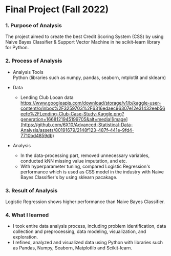 # Final Project (Fall 2022)

### 1. Purpose of Analysis
 The project aimed to create the best Credit Scoring System (CSS) by using Naive Bayes Classifier & Support Vector Machine in  he scikit-learn library for Python.

### 2. Process of Analysis
   * Analysis Tools 
     <br/> Python (libraries such as numpy, pandas, seaborn, mtplotlit and sklearn)
   * Data
     - Lending Club Looan data
       https://www.googleapis.com/download/storage/v1/b/kaggle-user-content/o/inbox%2F3259703%2F6316edaec96307e12e31432eeb56eefe%2FLending-Club-Case-Study-Kaggle.png?generation=1668121945199705&alt=media![image](https://github.com/6X10/Advanced-Statistical-Data-Analysis/assets/80191679/2148f123-487f-441e-9fd4-7710bd4859db)

   * Analysis
     - In the data-processing part, removed unnecessary variables, conducted kNN missing value imputation, and etc.
     - With hyperparameter tuning, compared Logistic Regression's performance which is used as CSS model in the industry with Naive Bayes Classifier's by using sklearn pacakage. 

### 3. Result of Analysis
 Logistic Regression shows higher performance than Naive Bayes Classifier.

### 4. What I learned
   * I took entire data analysis process, including problem identification, data collection and preprocessing, data modeling, visualization, and exploration.
   * I refined, analyzed and visualized data using Python with libraries such as Pandas, Numpy, Seaborn, Matplotlib and Scikit-learn. 
